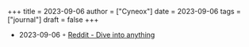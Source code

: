 +++
title = 2023-09-06
author = ["Cyneox"]
date = 2023-09-06
tags = ["journal"]
draft = false
+++

-   2023-09-06 ◦ [Reddit - Dive into anything](https://www.reddit.com/r/golang/comments/16aovop/golang_for_use_in_safety_critical_systems/?rdt=58777)
